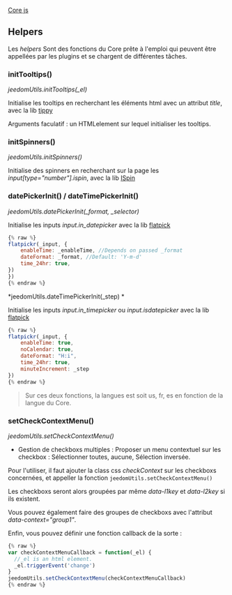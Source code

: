 [Core js](/fr_FR/dev/corejs/index)  
## Helpers

Les *helpers* Sont des fonctions du Core prête à l'emploi qui peuvent être appellées par les plugins et se chargent de différentes tâches.


### initTooltips()

*jeedomUtils.initTooltips(_el)*

Initialise les tooltips en recherchant les éléments html avec un attribut *title*, avec la lib [tippy](https://atomiks.github.io/tippyjs/)

Arguments faculatif : un HTMLelement sur lequel initialiser les tooltips.

### initSpinners() 

*jeedomUtils.initSpinners()*

Initialise des spinners en recherchant sur la page les *input[type="number"].ispin*, avec la lib [ISpin](https://unmanner.github.io/ispinjs/)

### datePickerInit() / dateTimePickerInit() 

*jeedomUtils.datePickerInit(_format, _selector)*

Initialise les inputs *input.in_datepicker* avec la lib [flatpick](https://flatpickr.js.org/)

````js
{% raw %}
flatpickr(_input, {
    enableTime: _enableTime, //Depends on passed _format
    dateFormat: _format, //Default: 'Y-m-d'
    time_24hr: true,
})
})
{% endraw %}
````

*jeedomUtils.dateTimePickerInit(_step) *

Initialise les inputs *input.in_timepicker* ou *input.isdatepicker* avec la lib [flatpick](https://flatpickr.js.org/)

````js
{% raw %}
flatpickr(_input, {
    enableTime: true,
    noCalendar: true,
    dateFormat: "H:i",
    time_24hr: true,
    minuteIncrement: _step
})
{% endraw %}
````
> Sur ces deux fonctions, la langues est soit us, fr, es en fonction de la langue du Core.

### setCheckContextMenu() 

*jeedomUtils.setCheckContextMenu()*

- Gestion de checkboxs multiples : Proposer un menu contextuel sur les checkbox : Sélectionner toutes, aucune, Sélection inversée.

Pour l'utiliser, il faut ajouter la class css *checkContext* sur les checkboxs concernées, et appeller la fonction ``jeedomUtils.setCheckContextMenu()``

Les checkboxs seront alors groupées par même *data-l1key* et *data-l2key* si ils existent.

Vous pouvez également faire des groupes de checkboxs avec l'attribut *data-context="group1"*.

Enfin, vous pouvez définir une fonction callback de la sorte :

````js
{% raw %}
var checkContextMenuCallback = function(_el) {
  //_el is an html element.
  _el.triggerEvent('change')
}
jeedomUtils.setCheckContextMenu(checkContextMenuCallback)
{% endraw %}
````